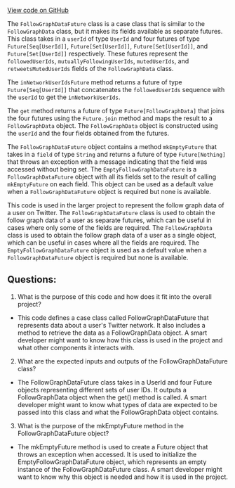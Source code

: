 [View code on GitHub](https://github.com/misbahsy/the-algorithm/timelineranker/server/src/main/scala/com/twitter/timelineranker/core/FollowGraphDataFuture.scala)

The `FollowGraphDataFuture` class is a case class that is similar to the `FollowGraphData` class, but it makes its fields available as separate futures. This class takes in a `userId` of type `UserId` and four futures of type `Future[Seq[UserId]]`, `Future[Set[UserId]]`, `Future[Set[UserId]]`, and `Future[Set[UserId]]` respectively. These futures represent the `followedUserIds`, `mutuallyFollowingUserIds`, `mutedUserIds`, and `retweetsMutedUserIds` fields of the `FollowGraphData` class.

The `inNetworkUserIdsFuture` method returns a future of type `Future[Seq[UserId]]` that concatenates the `followedUserIds` sequence with the `userId` to get the `inNetworkUserIds`.

The `get` method returns a future of type `Future[FollowGraphData]` that joins the four futures using the `Future.join` method and maps the result to a `FollowGraphData` object. The `FollowGraphData` object is constructed using the `userId` and the four fields obtained from the futures.

The `FollowGraphDataFuture` object contains a method `mkEmptyFuture` that takes in a `field` of type `String` and returns a future of type `Future[Nothing]` that throws an exception with a message indicating that the field was accessed without being set. The `EmptyFollowGraphDataFuture` is a `FollowGraphDataFuture` object with all its fields set to the result of calling `mkEmptyFuture` on each field. This object can be used as a default value when a `FollowGraphDataFuture` object is required but none is available.

This code is used in the larger project to represent the follow graph data of a user on Twitter. The `FollowGraphDataFuture` class is used to obtain the follow graph data of a user as separate futures, which can be useful in cases where only some of the fields are required. The `FollowGraphData` class is used to obtain the follow graph data of a user as a single object, which can be useful in cases where all the fields are required. The `EmptyFollowGraphDataFuture` object is used as a default value when a `FollowGraphDataFuture` object is required but none is available.
## Questions: 
 1. What is the purpose of this code and how does it fit into the overall project?
- This code defines a case class called FollowGraphDataFuture that represents data about a user's Twitter network. It also includes a method to retrieve the data as a FollowGraphData object. A smart developer might want to know how this class is used in the project and what other components it interacts with.

2. What are the expected inputs and outputs of the FollowGraphDataFuture class?
- The FollowGraphDataFuture class takes in a UserId and four Future objects representing different sets of user IDs. It outputs a FollowGraphData object when the get() method is called. A smart developer might want to know what types of data are expected to be passed into this class and what the FollowGraphData object contains.

3. What is the purpose of the mkEmptyFuture method in the FollowGraphDataFuture object?
- The mkEmptyFuture method is used to create a Future object that throws an exception when accessed. It is used to initialize the EmptyFollowGraphDataFuture object, which represents an empty instance of the FollowGraphDataFuture class. A smart developer might want to know why this object is needed and how it is used in the project.